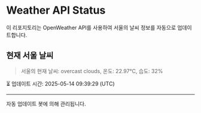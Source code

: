 
# Weather API Status

이 리포지토리는 OpenWeather API를 사용하여 서울의 날씨 정보를 자동으로 업데이트합니다.

## 현재 서울 날씨
> 서울의 현재 날씨: overcast clouds, 온도: 22.97°C, 습도: 32%

⏳ 업데이트 시간: 2025-05-14 09:39:29 (UTC)

---
자동 업데이트 봇에 의해 관리됩니다.
